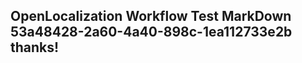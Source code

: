 <properties
ms.topic="hero-topic"
ms.test1="hero-topic"
ms.test2="test"/>

## OpenLocalization Workflow Test MarkDown 53a48428-2a60-4a40-898c-1ea112733e2b thanks!
